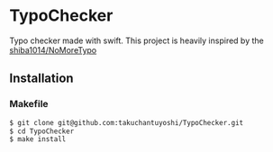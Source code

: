 # TypoChecker

Typo checker made with swift.
This project is heavily inspired by the [shiba1014/NoMoreTypo](https://github.com/shiba1014/NoMoreTypo)

## Installation
### Makefile
```sh
$ git clone git@github.com:takuchantuyoshi/TypoChecker.git
$ cd TypoChecker
$ make install
```
